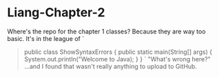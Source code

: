 # Liang-Chapter-2

Where's the repo for the chapter 1 classes? 
Because they are way too basic. It's in the league of 
`
>  public class ShowSyntaxErrors {
>    public static main(String[] args) {
>      System.out.println("Welcome to Java);
>      }
>    }
`
> "What's wrong here?"
...and I found that wasn't really anything to upload to GitHub.
